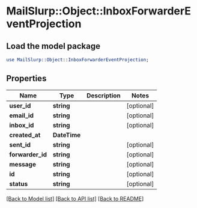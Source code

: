 # MailSlurp::Object::InboxForwarderEventProjection

## Load the model package
```perl
use MailSlurp::Object::InboxForwarderEventProjection;
```

## Properties
Name | Type | Description | Notes
------------ | ------------- | ------------- | -------------
**user_id** | **string** |  | [optional] 
**email_id** | **string** |  | [optional] 
**inbox_id** | **string** |  | [optional] 
**created_at** | **DateTime** |  | 
**sent_id** | **string** |  | [optional] 
**forwarder_id** | **string** |  | [optional] 
**message** | **string** |  | [optional] 
**id** | **string** |  | [optional] 
**status** | **string** |  | [optional] 

[[Back to Model list]](../README#documentation-for-models) [[Back to API list]](../README#documentation-for-api-endpoints) [[Back to README]](../README)


